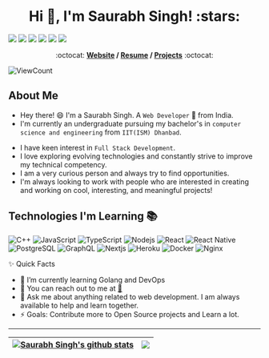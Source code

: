 <!-- # Hi there , I'am **Saurabh Singh** -->
<h1 align="center">Hi 👋, I'm Saurabh Singh! :stars:</h1>

[<img src="https://img.shields.io/badge/linkedin-%230077B5.svg?&style=for-the-badge&logo=linkedin&logoColor=white" />](https://www.linkedin.com/in/ss497254/)
[<img src="https://img.shields.io/badge/stackoverflow-%23FF5722.svg?&style=for-the-badge&logo=stackoverflow&logoColor=white" />](https://stackoverflow.com/users/17679757/ss497254)
[<img src = "https://img.shields.io/badge/instagram-%23E4405F.svg?&style=for-the-badge&logo=instagram&logoColor=white">](https://www.instagram.com/saurabh.singh.4/)
[<img src = "https://img.shields.io/badge/Gmail-D14836?style=for-the-badge&logo=gmail&logoColor=white">](mailto://ss497254@gmail.com)
[<img src = "https://img.shields.io/badge/-LeetCode-FFA116?style=for-the-badge&logo=LeetCode&logoColor=black">](https://leetcode.com/ss497254)
<img src = "https://img.shields.io/badge/Pronouns-He%2FHim-brightgreen?style=for-the-badge">


<p align="center"> :octocat: <b><a href="https://ss497254.github.io">Website</a> / <a href="https://ss497254.github.io/#">Resume</a> / <a href="https://ss497254.github.io/#projects">Projects</a></b> :octocat: </p>

![ViewCount](https://views.whatilearened.today/views/github/ss497254/ss497254.svg?cache=remove)

## About Me
- Hey there! :smile: I'm a Saurabh Singh. A `Web Developer` 🚀 from India. 
- I'm currently an undergraduate pursuing my bachelor's in `computer science and engineering` from `IIT(ISM) Dhanbad`.
<!-- - I am a passionate programmer competeting across different platforms.  -->
- I have keen interest in `Full Stack Development`. 
- I love exploring evolving technologies and constantly strive to improve my technical competency.
- I am a very curious person and always try to find opportunities. 
- I'm always looking to work with people who are interested in creating and working on cool, interesting, and meaningful projects!

## Technologies I'm Learning :books:

![C++](https://img.shields.io/badge/-C++-%23CC6699?style=flat-square&logo=cplusplus&logoColor=ffffff)
![JavaScript](https://img.shields.io/badge/-JavaScript-%23F7DF1C?style=flat-square&logo=javascript&logoColor=000000&color=d1b01f)
![TypeScript](https://img.shields.io/badge/-TypeScript-black?style=flat-square&logo=typescript)
![Nodejs](https://img.shields.io/badge/-Nodejs-orange?style=flat-square&logo=Node.js&logoColor=00d632)
![React](https://img.shields.io/badge/-React-black?style=flat-square&logo=react)
![React Native](https://img.shields.io/badge/-ReactNative-23282C34?style=flat-square&logo=react)
![PostgreSQL](https://img.shields.io/badge/-PostgreSQL-336791?style=flat-square&logo=postgresql&logoColor=ffffff)
![GraphQL](https://img.shields.io/badge/-GraphQL-E10098?style=flat-square&logo=graphql&logoColor=ffffff)
![Nextjs](https://img.shields.io/badge/-Next.Js-black?style=flat-square&logo=next.js&logoColor=ffffff)
![Heroku](https://img.shields.io/badge/-Heroku-430098?style=flat-square&logo=heroku&logoColor=ffffff)
![Docker](https://img.shields.io/badge/-Docker-black?style=flat-square&logo=docker)
![Nginx](https://img.shields.io/badge/-Nginx-green?style=flat-square&logo=nginx)


✨ Quick Facts
- 🤔 I’m currently learning Golang and DevOps
- 📧 You can reach out to me at <a href="mailto:ss497254@gmail.com">🔗</a>
- 💬 Ask me about anything related to web development. I am always available to help and learn together.
- ⚡ Goals: Contribute more to Open Source projects and Learn a lot.

<hr/>

| <a href="#"><img align="center" src="https://github-readme-stats.vercel.app/api?username=ss497254&show_icons=true&include_all_commits=true&theme=buefy&hide_border=true" alt="Saurabh Singh's github stats" /></a> | <a href="#"><img align="center" src="https://github-readme-stats.vercel.app/api/top-langs/?username=ss497254&layout=compact&theme=buefy&hide_border=true" /></a> |
| ------------- | ------------- |
